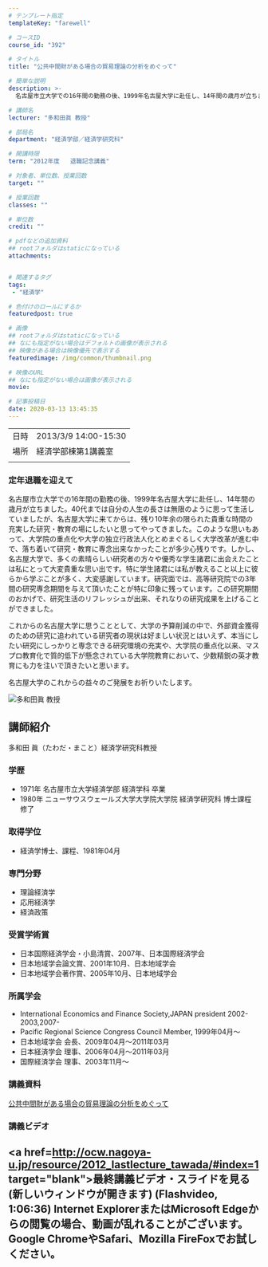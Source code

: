 ```yaml
---
# テンプレート指定
templateKey: "farewell"

# コースID
course_id: "392"

# タイトル
title: "公共中間財がある場合の貿易理論の分析をめぐって"

# 簡単な説明
description: >-
  名古屋市立大学での16年間の勤務の後、1999年名古屋大学に赴任し、14年間の歳月が立ちました。40代までは自分の人生の長さは無限のように思って生活していましたが、名古屋大学に来てからは、残り10年余の限られた貴重な時間の充実した研究・教育の場にしたいと思ってやってきました。このような思いもあって、大学院の重点化や大学の独立行政法人化とめまぐるしく大学改革が進む中で、落ち着いて研究・教育に専念 ....

# 講師名
lecturer: "多和田眞 教授"

# 部局名
department: "経済学部／経済学研究科"

# 開講時限
term: "2012年度	退職記念講義"

# 対象者、単位数、授業回数
target: ""

# 授業回数
classes: ""

# 単位数
credit: ""

# pdfなどの追加資料
## rootフォルダはstaticになっている
attachments:


# 関連するタグ
tags:
 - "経済学"

# 色付けのロールにするか
featuredpost: true

# 画像
## rootフォルダはstaticになっている
## なにも指定がない場合はデフォルトの画像が表示される
## 映像がある場合は映像優先で表示する
featuredimage: /img/common/thumbnail.png

# 映像のURL
## なにも指定がない場合は画像が表示される
movie: 

# 記事投稿日
date: 2020-03-13 13:45:35
---
```


|   |   |
|---|---|
| 日時 | 2013/3/9  14:00-15:30 |
| 場所 | 経済学部棟第1講義室 |
|   |   |


### 定年退職を迎えて

名古屋市立大学での16年間の勤務の後、1999年名古屋大学に赴任し、14年間の歳月が立ちました。40代までは自分の人生の長さは無限のように思って生活していましたが、名古屋大学に来てからは、残り10年余の限られた貴重な時間の充実した研究・教育の場にしたいと思ってやってきました。このような思いもあって、大学院の重点化や大学の独立行政法人化とめまぐるしく大学改革が進む中で、落ち着いて研究・教育に専念出来なかったことが多少心残りです。しかし、名古屋大学で、多くの素晴らしい研究者の方々や優秀な学生諸君に出会えたことは私にとって大変貴重な思い出です。特に学生諸君には私が教えること以上に彼らから学ぶことが多く、大変感謝しています。研究面では、高等研究院での3年間の研究専念期間を与えて頂いたことが特に印象に残っています。この研究期間のおかげで、研究生活のリフレッシュが出来、それなりの研究成果を上げることができました。


これからの名古屋大学に思うこととして、大学の予算削減の中で、外部資金獲得のための研究に追われている研究者の現状は好ましい状況とはいえず、本当にしたい研究にしっかりと専念できる研究環境の充実や、大学院の重点化以来、マスプロ教育化で質的低下が懸念されている大学院教育において、少数精鋭の英才教育にも力を注いで頂きたいと思います。



名古屋大学のこれからの益々のご発展をお祈りいたします。




![多和田眞 教授](https://ocw.nagoya-u.jp/files/392/s_H24tawada_facephoto.jpg) 
## 講師紹介

多和田 眞（たわだ・まこと）経済学研究科教授

### 学歴

* 1971年 名古屋市立大学経済学部 経済学科 卒業
* 1980年 ニューサウスウェールズ大学大学院大学院 経済学研究科 博士課程 修了

### 取得学位

* 経済学博士、課程、1981年04月

### 専門分野

* 理論経済学
* 応用経済学
* 経済政策

### 受賞学術賞

* 日本国際経済学会・小島清賞、2007年、日本国際経済学会
* 日本地域学会論文賞、2001年10月、日本地域学会
* 日本地域学会著作賞、2005年10月、日本地域学会

### 所属学会

* International Economics and Finance Society,JAPAN president 2002-2003,2007-
* Pacific Regional Science Congress Council Member, 1999年04月〜
* 日本地域学会 会長、2009年04月〜2011年03月
* 日本経済学会 理事、2006年04月〜2011年03月
* 国際経済学会 理事、2003年11月〜


### 講義資料

[公共中間財がある場合の貿易理論の分析をめぐって](https://ocw.nagoya-u.jp/files/392/H24tawadaLL_revision_materials.pdf) 


### 講義ビデオ

<a href=http://ocw.nagoya-u.jp/resource/2012_lastlecture_tawada/#index=1 target="blank">最終講義ビデオ・スライドを見る (新しいウィンドウが開きます)</a> (Flashvideo, 1:06:36)
Internet ExplorerまたはMicrosoft Edgeからの閲覧の場合、動画が乱れることがございます。
Google ChromeやSafari、Mozilla FireFoxでお試しください。
-----